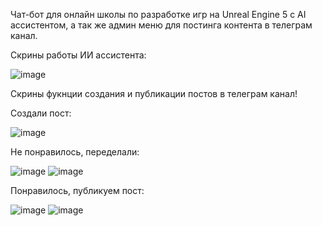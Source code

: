 Чат-бот для онлайн школы по разработке игр на Unreal Engine 5 с AI ассистентом, а так же админ меню для постинга контента в телеграм канал.

Скрины работы ИИ ассистента:

![image](https://github.com/user-attachments/assets/52d4731c-da4c-4ba3-bf52-598f7f0241fa)

Скрины фукнции создания и публикации постов в телеграм канал!

Создали пост:

![image](https://github.com/user-attachments/assets/2bfc4122-f686-4272-b236-620c2eb57b9b)

Не понравилось, переделали:

![image](https://github.com/user-attachments/assets/770bf959-eabd-44b3-9100-98a294b441f8)
![image](https://github.com/user-attachments/assets/9cec6b05-d846-434c-a429-f2aad0346cbd)

Понравилось, публикуем пост:

![image](https://github.com/user-attachments/assets/439ebace-6fd2-49e2-8112-ba8d65410ef2)
![image](https://github.com/user-attachments/assets/55c8ddaf-81a7-42af-b559-7635a48e1c7a)
